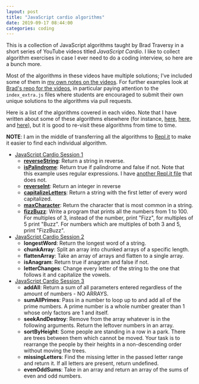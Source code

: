 ```yaml
---
layout: post
title: "JavaScript cardio algorithms"
date: 2019-09-17 08:44:00
categories: coding
---
```


This is a collection of JavaScript algorithms taught by Brad Traversy in a short series of YouTube videos titled *JavaScript Cardio*. I like to collect algorithm exercises in case I ever need to do a coding interview, so here are a bunch more.

Most of the algorithms in these videos have multiple solutions; I've included some of them in [my own notes on the videos](https://github.com/pulamusic/JavaScriptCardio). For further examples look at [Brad's repo for the videos](https://github.com/bradtraversy/javascript_cardio), in particular paying attention to the `index_extra.js` files where students are encouraged to submit their own unique solutions to the algorithms via pull requests.

Here is a list of the algorithms covered in each video. Note that I have written about some of these algorithms elsewhere (for instance, [here](https://pulamusic.github.io/jekyll-base//coding/2017/12/23/javascript-algorithms.html), [here](https://pulamusic.github.io/jekyll-base//coding/javascript/2018/10/02/algorithms.html), and [here](https://pulamusic.github.io/jekyll-base//coding/javascript/2018/11/29/more-algorithms.html)), but it is good to re-visit these algorithms from time to time.

**NOTE**: I am in the middle of transferring all the algorithms to [Repl.it](https://repl.it/repls) to make it easier to find each individual algorithm.

* [JavaScript Cardio Session 1](https://youtu.be/M2bJBuaOeOQ)
  - [**reverseString**](https://repl.it/@jgCarroll/reverseString): Return a string in reverse.
  - [**isPalindrome**](https://repl.it/@jgCarroll/isPalindromeRegex): Return true if palindrome and false if not. Note that this example uses regular expressions. I have [another Repl.it file](https://repl.it/@jgCarroll/isPalindrome) that does not.
  - [**reverseInt**](https://repl.it/@jgCarroll/reverseInt): Return an integer in reverse
  - [**capitalizeLetters**](https://repl.it/@jgCarroll/capitalizeLetters): Return a string with the first letter of every word capitalized.
  - [**maxCharacter**](https://repl.it/@jgCarroll/maxCharacter): Return the character that is most common in a string.
  - [**fizzBuzz**](https://repl.it/@jgCarroll/fizzBuzz): Write a program that prints all the numbers from 1 to 100. For multiples of 3, instead of the number, print "Fizz", for multiples of 5 print "Buzz". For numbers which are multiples of both 3 and 5, print "FizzBuzz".
* [JavaScript Cardio Session 2](https://youtu.be/FfchU1FS2IA)
  - **longestWord**: Return the longest word of a string.
  - **chunkArray**: Split an array into chunked arrays of a specific length.
  - **flattenArray**:  Take an array of arrays and flatten to a single array.
  - **isAnagram**: Return true if anagram and false if not.
  - **letterChanges**: Change every letter of the string to the one that follows it and capitalize the vowels.
* [JavaScript Cardio Session 3](https://youtu.be/tcoiPHktCwQ)
  - **addAll**: Return a sum of all parameters entered regardless of the amount of numbers - NO ARRAYS.
  - **sumAllPrimes**: Pass in a number to loop up to and add all of the prime numbers. A prime number is a whole number greater than 1 whose only factors are 1 and itself.
  - **seekAndDestroy**: Remove from the array whatever is in the following arguments. Return the leftover numbers in an array.
  - **sortByHeight**: Some people are standing in a row in a park. There are trees between them which cannot be moved. Your task is to rearrange the people by their heights in a non-descending order without moving the trees.
  - **missingLetters**: Find the missing letter in the passed letter range and return it. If all letters are present, return undefined.
  - **evenOddSums**: Take in an array and return an array of the sums of even and odd numbers.
